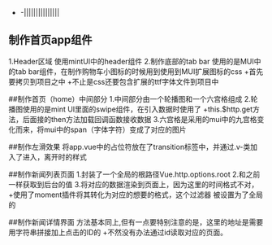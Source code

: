 - -|||||||||||||||


## 制作首页app组件
1.Header区域 使用mintUI中的header组件
2.制作底部的tab bar 使用的是MUI中的tab bar组件，在制作购物车小图标的时候用到使用到MUI扩展图标的css
+首先要拷贝到项目之中
+不止是css还要包含扩展的ttf字体文件到项目中

##制作首页（home）中间部分
1.中间部分由一个轮播图和一个六宫格组成
2.轮播图使用的是mint UI里面的swipe组件，在引入数据时使用了
+this.$http.get方法，后面接的then方法加载回调函数接收数据
3.六宫格是采用的mui中的九宫格变化而来，将mui中的span（字体字符）变成了对应的图片

##制作左滑效果
将app.vue中的占位符<router-view>放在了transition标签中，并通过.v-类加入了进入，离开时的样式

##制作新闻列表页面
1.封装了一个全局的根路径Vue.http.options.root
2.和之前一样获取到后台的值
3.将对应的数据渲染到页面上，因为这里的时间格式不对，
+使用了moment插件将其转化为对应的想要的格式，这个过滤器 被设置为了全局的


##制作新闻详情界面
方法基本同上,但有一点要特别注意的是，这里的地址是需要用字符串拼接加上点击的ID的
+不然没有办法通过id读取对应的页面。